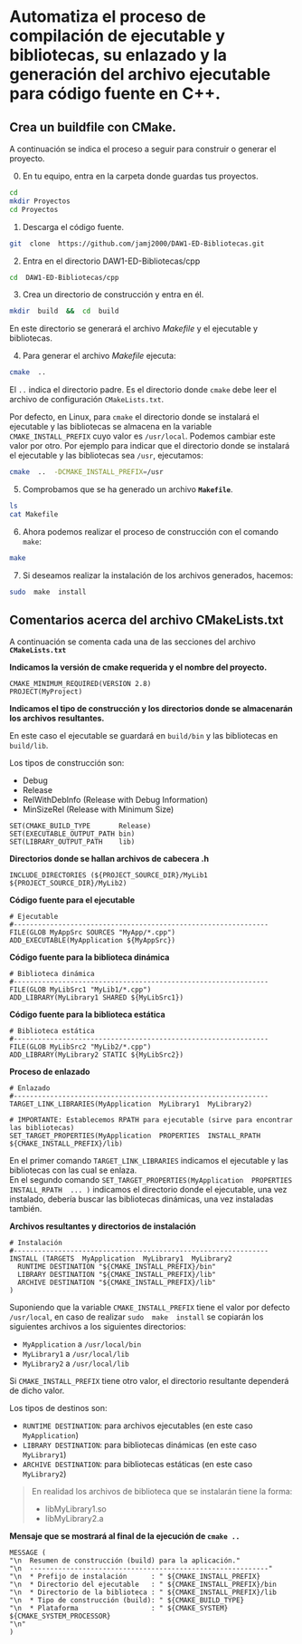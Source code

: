 # Automatiza el proceso de compilación de ejecutable y bibliotecas, su enlazado y la generación del archivo ejecutable para código fuente en C++. 
## Crea un buildfile con CMake.

A continuación se indica el proceso a seguir para construir o generar el proyecto. 

0. En tu equipo, entra en la carpeta donde guardas tus proyectos.

```bash
cd
mkdir Proyectos  
cd Proyectos
```

1. Descarga el código fuente.

```bash
git  clone  https://github.com/jamj2000/DAW1-ED-Bibliotecas.git
```

2. Entra en el directorio DAW1-ED-Bibliotecas/cpp

```bash
cd  DAW1-ED-Bibliotecas/cpp
```

3. Crea un directorio de construcción y entra en él.

```bash
mkdir  build  &&  cd  build
```

En este directorio se generará el archivo _Makefile_ y el ejecutable y bibliotecas.


4. Para generar el archivo _Makefile_ ejecuta:

```bash
cmake  ..
```

El `..` indica el directorio padre. Es el directorio donde `cmake` debe leer el archivo de configuración `CMakeLists.txt`.

Por defecto, en Linux, para `cmake` el directorio donde se instalará el ejecutable y las bibliotecas se almacena en la variable `CMAKE_INSTALL_PREFIX` cuyo valor es `/usr/local`. Podemos cambiar este valor por otro. Por ejemplo para indicar que el directorio donde se instalará el ejecutable y las bibliotecas sea `/usr`, ejecutamos: 

```bash
cmake  ..  -DCMAKE_INSTALL_PREFIX=/usr
```

5. Comprobamos que se ha generado un archivo __`Makefile`__.

```bash
ls 
cat Makefile
```

6. Ahora podemos realizar el proceso de construcción con el comando `make`:

```bash
make
```

7. Si deseamos realizar la instalación de los archivos generados, hacemos:

```bash
sudo  make  install
```


## Comentarios acerca del archivo CMakeLists.txt

A continuación se comenta cada una de las secciones del archivo __`CMakeLists.txt`__

__Indicamos la versión de cmake requerida y el nombre del proyecto.__
```
CMAKE_MINIMUM_REQUIRED(VERSION 2.8)
PROJECT(MyProject)
```

__Indicamos el tipo de construcción y los directorios donde se almacenarán los archivos resultantes.__  

En este caso el ejecutable se guardará en `build/bin` y las bibliotecas en `build/lib`.  

Los tipos de construcción son:
- Debug 
- Release
- RelWithDebInfo (Release with Debug Information) 
- MinSizeRel     (Release with Minimum Size)

```
SET(CMAKE_BUILD_TYPE       Release)
SET(EXECUTABLE_OUTPUT_PATH bin)
SET(LIBRARY_OUTPUT_PATH    lib)
```

__Directorios donde se hallan archivos de cabecera .h__
```
INCLUDE_DIRECTORIES (${PROJECT_SOURCE_DIR}/MyLib1  ${PROJECT_SOURCE_DIR}/MyLib2)
```

__Código fuente para el ejecutable__
```
# Ejecutable
#---------------------------------------------------------------
FILE(GLOB MyAppSrc SOURCES "MyApp/*.cpp")
ADD_EXECUTABLE(MyApplication ${MyAppSrc})
```

__Código fuente para la biblioteca dinámica__
```
# Biblioteca dinámica
#---------------------------------------------------------------
FILE(GLOB MyLibSrc1 "MyLib1/*.cpp")
ADD_LIBRARY(MyLibrary1 SHARED ${MyLibSrc1})
```

__Código fuente para la biblioteca estática__
```
# Biblioteca estática
#---------------------------------------------------------------
FILE(GLOB MyLibSrc2 "MyLib2/*.cpp")
ADD_LIBRARY(MyLibrary2 STATIC ${MyLibSrc2})
```

__Proceso de enlazado__
```
# Enlazado
#---------------------------------------------------------------
TARGET_LINK_LIBRARIES(MyApplication  MyLibrary1  MyLibrary2)

# IMPORTANTE: Establecemos RPATH para ejecutable (sirve para encontrar las bibliotecas)
SET_TARGET_PROPERTIES(MyApplication  PROPERTIES  INSTALL_RPATH ${CMAKE_INSTALL_PREFIX}/lib)
```

En el primer comando `TARGET_LINK_LIBRARIES` indicamos el ejecutable y las bibliotecas con las cual se enlaza.  
En el segundo comando `SET_TARGET_PROPERTIES(MyApplication  PROPERTIES  INSTALL_RPATH  ... )` indicamos el directorio
donde el ejecutable, una vez instalado, debería buscar las bibliotecas dinámicas, una vez instaladas también.


__Archivos resultantes y directorios de instalación__
```
# Instalación
#---------------------------------------------------------------
INSTALL (TARGETS  MyApplication  MyLibrary1  MyLibrary2
  RUNTIME DESTINATION "${CMAKE_INSTALL_PREFIX}/bin"
  LIBRARY DESTINATION "${CMAKE_INSTALL_PREFIX}/lib"
  ARCHIVE DESTINATION "${CMAKE_INSTALL_PREFIX}/lib"
)
``` 
Suponiendo que la variable `CMAKE_INSTALL_PREFIX` tiene el valor por defecto `/usr/local`, en caso de realizar `sudo  make  install` se copiarán los siguientes archivos a los siguientes directorios:

- `MyApplication` a `/usr/local/bin` 
- `MyLibrary1` a `/usr/local/lib`
- `MyLibrary2` a `/usr/local/lib`

Si `CMAKE_INSTALL_PREFIX` tiene otro valor, el directorio resultante dependerá de dicho valor.

Los tipos de destinos son:

- `RUNTIME DESTINATION`: para archivos ejecutables  (en este caso `MyApplication`)
- `LIBRARY DESTINATION`: para bibliotecas dinámicas (en este caso `MyLibrary1`)
- `ARCHIVE DESTINATION`: para bibliotecas estáticas (en este caso `MyLibrary2`)

>En realidad los archivos de biblioteca que se instalarán tiene la forma:
>- libMyLibrary1.so
>- libMyLibrary2.a


__Mensaje que se mostrará al final de la ejecución de `cmake ..`__
```
MESSAGE (
"\n  Resumen de construcción (build) para la aplicación."
"\n  -----------------------------------------------------------"
"\n  * Prefijo de instalación      : " ${CMAKE_INSTALL_PREFIX}
"\n  * Directorio del ejecutable   : " ${CMAKE_INSTALL_PREFIX}/bin
"\n  * Directorio de la biblioteca : " ${CMAKE_INSTALL_PREFIX}/lib
"\n  * Tipo de construcción (build): " ${CMAKE_BUILD_TYPE}
"\n  * Plataforma                  : " ${CMAKE_SYSTEM} ${CMAKE_SYSTEM_PROCESSOR}
"\n"
)
```
